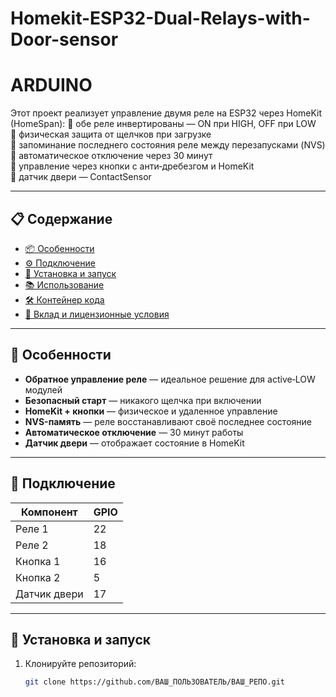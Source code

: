 # Homekit-ESP32-Dual-Relays-with-Door-sensor
# ARDUINO

Этот проект реализует управление двумя реле на ESP32 через HomeKit (HomeSpan):
🔹 обе реле инвертированы — ON при HIGH, OFF при LOW  
🔹 физическая защита от щелчков при загрузке  
🔹 запоминание последнего состояния реле между перезапусками (NVS)  
🔹 автоматическое отключение через 30 минут  
🔹 управление через кнопки с анти‑дребезгом и HomeKit  
🔹 датчик двери — ContactSensor

---

## 📋 Содержание

- [📦 Особенности](#особенности)  
- [⚙️ Подключение](#подключение)  
- [🚀 Установка и запуск](#установка-и-запуск)  
- [📚 Использование](#использование)  
- [🛠️ Контейнер кода](#контейнер-кода)  
- [🤝 Вклад и лицензионные условия](#вклад-и-лицензия)

---

## 🌟 Особенности

- **Обратное управление реле** — идеальное решение для active‑LOW модулей  
- **Безопасный старт** — никакого щелчка при включении  
- **HomeKit + кнопки** — физическое и удаленное управление  
- **NVS-память** — реле восстанавливают своё последнее состояние  
- **Автоматическое отключение** — 30 минут работы  
- **Датчик двери** — отображает состояние в HomeKit

---

## 🧩 Подключение

| Компонент    | GPIO    |
|-------------|---------|
| Реле 1       | 22      |
| Реле 2       | 18      |
| Кнопка 1     | 16      |
| Кнопка 2     | 5       |
| Датчик двери | 17      |

---

## 🚀 Установка и запуск

1. Клонируйте репозиторий:
   ```bash
   git clone https://github.com/ВАШ_ПОЛЬЗОВАТЕЛЬ/ВАШ_РЕПО.git
